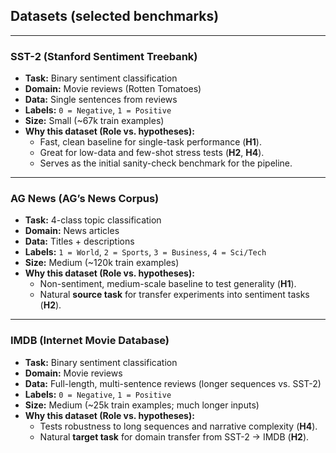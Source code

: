 ## Datasets (selected benchmarks)

---

### **SST-2 (Stanford Sentiment Treebank)**
- **Task:** Binary sentiment classification  
- **Domain:** Movie reviews (Rotten Tomatoes)  
- **Data:** Single sentences from reviews  
- **Labels:** `0 = Negative`, `1 = Positive`  
- **Size:** Small (~67k train examples)  
- **Why this dataset (Role vs. hypotheses):**  
  - Fast, clean baseline for single-task performance (**H1**).  
  - Great for low-data and few-shot stress tests (**H2**, **H4**).  
  - Serves as the initial sanity-check benchmark for the pipeline.

---

### **AG News (AG’s News Corpus)**
- **Task:** 4-class topic classification  
- **Domain:** News articles  
- **Data:** Titles + descriptions  
- **Labels:** `1 = World`, `2 = Sports`, `3 = Business`, `4 = Sci/Tech`  
- **Size:** Medium (~120k train examples)  
- **Why this dataset (Role vs. hypotheses):**  
  - Non-sentiment, medium-scale baseline to test generality (**H1**).  
  - Natural **source task** for transfer experiments into sentiment tasks (**H2**).

---

### **IMDB (Internet Movie Database)**
- **Task:** Binary sentiment classification  
- **Domain:** Movie reviews  
- **Data:** Full-length, multi-sentence reviews (longer sequences vs. SST-2)  
- **Labels:** `0 = Negative`, `1 = Positive`  
- **Size:** Medium (~25k train examples; much longer inputs)  
- **Why this dataset (Role vs. hypotheses):**  
  - Tests robustness to long sequences and narrative complexity (**H4**).  
  - Natural **target task** for domain transfer from SST-2 → IMDB (**H2**).
